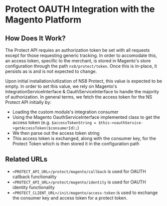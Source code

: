 # Protect OAUTH Integration with the Magento Platform

## How Does It Work?
The Protect API requies an authorization token be set with all requests except for those requesting generic tracking. In order to accomodate this, an access token, specific to the merchant, is stored in Magento's store configuration through the path `ns8/protect/token`. Once this is in-place, it persists as is and is not expected to change.

Upon initial installation/utlization of NS8 Protect, this value is expected to be empty. In order to set this value, we rely on Magento's IntegrationServiceInterface & OauthServiceInterface to handle the majority of authorization. In general terms, we fetch the access token for the NS Protect API initially by:
* Loading the custom module's integration consumer
* Using the Magento OauthServiceInterface implemented class to get the access token (e.g. `$accessTokenString = $this->oauthService->getAccessToken($consumerId);`)
* We then parse out the access token string
* This access token is exchanged, along with the consumer key, for the Protect Token which is then stored it in the configuration path

## Related URLs
* `<PROTECT_API_URL>/protect/magento/callback` is used for OAUTH callback functionality
* `<PROTECT_API_URL>/protect/magento/identity` is used for OAUTH identity functionality
* `<PROTECT_CLIENT_URL>/init/magento/access-token` is used to exchange the consumer key and access token for a protect token.
